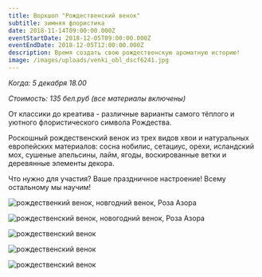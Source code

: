 ```yaml
---
title: Воркшоп "Рождественский венок"
subtitle: зимняя флористика
date: 2018-11-14T09:00:00.000Z
eventStartDate: 2018-12-05T09:00:00.000Z
eventEndDate: 2018-12-05T12:00:00.000Z
description: Время создать свою рождественскую ароматную историю!
image: /images/uploads/venki_obl_dscf6241.jpg
---
```

_Когда: 5 декабря 18.00_

_Стоимость: 135 бел.руб (все материалы включены)_

От классики до креатива - различные варианты самого тёплого и уютного флористического символа Рождества.  

Роскошный рождественский венок из трех видов хвои и натуральных европейских материалов: сосна нобилис, сетациус, орехи, исландский мох, сушеные апельсины, лайм, ягоды, воскированные ветки и деревянные элементы декора. 

Что нужно для участия? Ваше праздничное настроение! Всему остальному мы научим!

![рождественкий венок, новгодний венок, Роза Азора](/images/uploads/venki_dscf6252.jpg)

![рождественский венок, новогодний венок, Роза Азора](/images/uploads/venki_dscf6186.jpg)

![рождественский венок](/images/uploads/DSCF6304.jpg)

![рождественский венок](/images/uploads/DSCF6292.jpg)

![рождественский венок](/images/uploads/DSCF6324.jpg)
